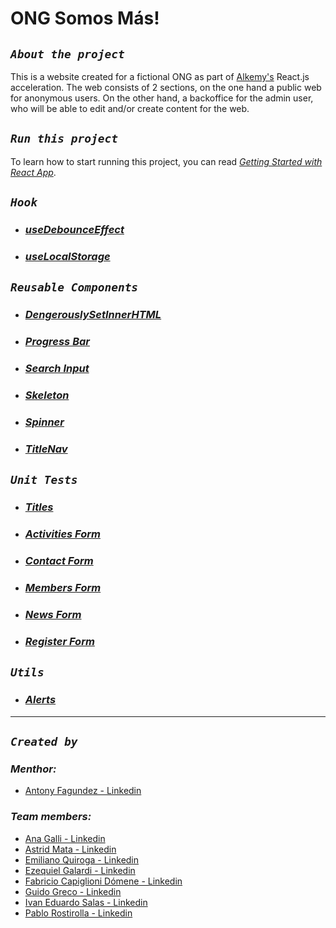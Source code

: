 # ONG Somos Más!

## _**`About the project`**_

This is a website created for a fictional ONG as part of [Alkemy's](https://www.alkemy.org/) React.js acceleration. The web consists of 2 sections, on the one hand a public web for anonymous users. On the other hand, a backoffice for the admin user, who will be able to edit and/or create content for the web.

## _**`Run this project`**_
To learn how to start running this project, you can read [*Getting Started with React App*](./public/ReadmeCRA.md).


## _**`Hook`**_

- ### [*useDebounceEffect*](./src/hooks/useDebounceSearch.md)
- ### [*useLocalStorage*](./src/hooks/useLocalStorage.md)
## _**`Reusable Components`**_

- ### [*DengerouslySetInnerHTML*](./src/Components/DangerouslySetInnerHTML/Readme.md)
- ### [*Progress Bar*](./src/Components/Progress/Progress.md)
- ### [*Search Input*](./src/Components/SearchInput/searchInput.md)
- ### [*Skeleton*](./src/Components/Skeleton/Skeleton.md)
- ### [*Spinner*](./src/Components/Spinner/Spinner.md)
- ### [*TitleNav*](./src/Components/TitleNav/Readme.md)

## _**`Unit Tests`**_
- ### [*Titles*](./src/Components/Titles/README.test.md)
- ### [*Activities Form*](./src/Components/Activities/README.test.md)
- ### [*Contact Form*](./src/Components/Contact/README.test.md)
- ### [*Members Form*](./src/Components/Members/README.test.md)
- ### [*News Form*](./src/Components/News/Readme.test.md)
- ### [*Register Form*](./src/Components/Auth/README.test.md)


## _**`Utils`**_

- ### [*Alerts*](./src/utils/alerts.md)

---

## _**`Created by`**_

### *Menthor:*

- [Antony Fagundez - Linkedin](https://www.linkedin.com/in/antony-fagundez/)

### *Team members:*
    
- [Ana Galli - Linkedin](https://www.linkedin.com/in/anamgalli/)
- [Astrid Mata - Linkedin](https://www.linkedin.com/in/astrid-mata-877343214/)
- [Emiliano Quiroga - Linkedin](https://www.linkedin.com/in/emquiroga/)
- [Ezequiel Galardi - Linkedin](https://www.linkedin.com/in/ezequielgalardi/)
- [Fabricio Capiglioni Dómene - Linkedin](https://www.linkedin.com/in/fabriciocapiglioni/)
- [Guido Greco - Linkedin](https://www.linkedin.com/in/guido-greco14/)
- [Ivan Eduardo Salas - Linkedin](https://www.linkedin.com/in/ivan-edu-salas/)
- [Pablo Rostirolla - Linkedin](https://www.linkedin.com/in/pablo-rostirolla-367248197/)
